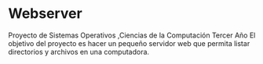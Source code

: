 # Webserver
Proyecto de Sistemas Operativos ,Ciencias de la Computación Tercer Año
El objetivo del proyecto es hacer un pequeño servidor web que permita listar directorios y archivos en una computadora.
